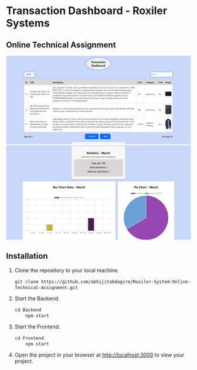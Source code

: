 # Transaction Dashboard - Roxiler Systems

## Online Technical Assignment

![Main image](images/main%20page%20first.png)
![Main image second](images/main%20page%20second.png)


## Installation 

1. Clone the repository to your local machine.
    ```
    git clone https://github.com/abhijitabdagire/Roxiler-System-Online-Technical-Assignment.git
    ```

2. Start the Backend.
    ```
    cd Backend
        npm start
    ```

3. Start the Frontend.
    ```
    cd Frontend
        npm start
    ```

4. Open the project in your browser at [http://localhost:3000](http://localhost:3000) to view your project.

